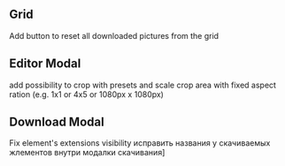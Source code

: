 ## Grid 

Add button to reset all downloaded pictures from the grid 

## Editor Modal

add possibility to crop with presets and scale crop area with fixed aspect ration (e.g. 1x1 or 4x5 or 1080px x 1080px)


## Download Modal 
Fix element's extensions visibility
исправить названия у скачиваемых жлементов внутри модалки скачивания]
